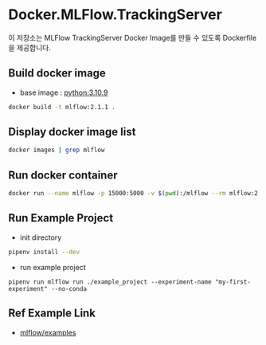 # Docker.MLFlow.TrackingServer
이 저장소는 MLFlow TrackingServer Docker Image를 만들 수 있도록 Dockerfile을 제공합니다.


## Build docker image

- base image : [python:3.10.9](<https://hub.docker.com/layers/library/python/3.10.9/images/sha256-08dfb526b02f1b849ca4ce479b51f100448053a67b64905a63dcdad2fe6802c5?context=explore>)

```bash
docker build -t mlflow:2.1.1 .
```

## Display docker image list

```bash
docker images | grep mlflow
```

## Run docker container

```bash
docker run --name mlflow -p 15000:5000 -v $(pwd):/mlflow --rm mlflow:2.1.1
```

## Run Example Project

- init directory

```bash
pipenv install --dev
```

- run example project

```base
pipenv run mlflow run ./example_project --experiment-name "my-first-experiment" --no-conda
```

## Ref Example Link
 - [mlflow/examples](<https://github.com/mlflow/mlflow/tree/branch-1.30/examples>)

